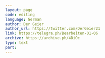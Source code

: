```yaml
---
layout: page
code: editing
language: German
author: Der Geier
author_url: https://twitter.com/DerGeier21
link: https://telegra.ph/Bearbeiten-01-06
archive: https://archive.ph/4DiOc
type: text
part: 
---
```

